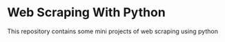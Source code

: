 # Web Scraping With Python
This repository contains some mini projects of web scraping using python


